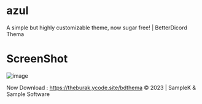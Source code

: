 # azul
A simple but highly customizable theme, now sugar free! | BetterDicord Thema

# ScreenShot
![image](https://github.com/TheSampleK/azul/assets/137044072/26df8f88-c7b9-4ddb-b0c4-9061373cc189)

Now Download : https://theburak.ycode.site/bdthema
© 2023 | SampleK & Sample Software
